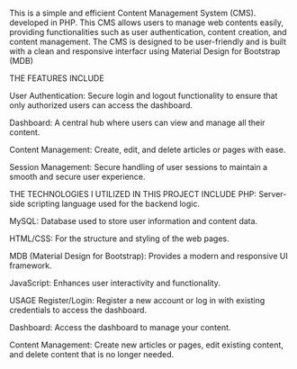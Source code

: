 This is a simple and efficient Content Management System (CMS). developed in PHP.
This CMS allows users to manage web contents easily, providing functionalities such as user authentication, content creation, and content management.
The CMS is designed to be user-friendly and is built with a clean and responsive interfacr using Material Design for Bootstrap (MDB)

THE FEATURES INCLUDE

User Authentication: Secure login and logout functionality to ensure that only authorized users can access the dashboard.

Dashboard: A central hub where users can view and manage all their content.

Content Management: Create, edit, and delete articles or pages with ease.

Session Management: Secure handling of user sessions to maintain a smooth and secure user experience.

THE TECHNOLOGIES I UTILIZED IN THIS PROJECT INCLUDE
PHP: Server-side scripting language used for the backend logic.

MySQL: Database used to store user information and content data.

HTML/CSS: For the structure and styling of the web pages.

MDB (Material Design for Bootstrap): Provides a modern and responsive UI framework.

JavaScript: Enhances user interactivity and functionality.

USAGE
Register/Login:
Register a new account or log in with existing credentials to access the dashboard.

Dashboard:
Access the dashboard to manage your content.

Content Management:
Create new articles or pages, edit existing content, and delete content that is no longer needed.
